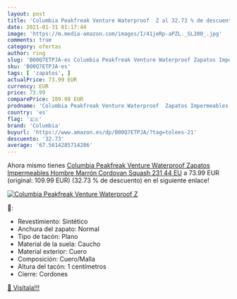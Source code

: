 ```yaml
---
layout: post
title: 'Columbia Peakfreak Venture Waterproof  Z al 32.73 % de descuento'
date: 2021-01-31 01:17:44
image: 'https://m.media-amazon.com/images/I/41jeRp-aPZL._SL200_.jpg'
comments: true
category: ofertas
author: ring
slug: 'B00Q7ETPJA-es Columbia Peakfreak Venture Waterproof Zapatos Impermeables...'
sku: 'B00Q7ETPJA-es'
tags: [ 'zapatos', ]
actualPrice: 73.99 EUR
currency: EUR
price: 73.99
comparePrice: 109.99 EUR
prodname: 'Columbia Peakfreak Venture Waterproof  Zapatos Impermeables Hombre  Marrón Cordovan Squash 231  44 EU'
country: 'es'
flag: '🇪🇸'
brand: 'Columbia'
buyurl: 'https://www.amazon.es/dp/B00Q7ETPJA/?tag=tolees-21'
descuento: '32.73'
average: '67.5614285714286'
---
```


Ahora mismo tienes [Columbia Peakfreak Venture Waterproof  Zapatos Impermeables Hombre  Marrón Cordovan Squash 231  44 EU](https://www.amazon.es/dp/B00Q7ETPJA/?tag=tolees-21) a 73.99 EUR (original: 109.99 EUR) (32.73 %  de descuento) en el siguiente enlace!

[![Columbia Peakfreak Venture Waterproof  Z](https://m.media-amazon.com/images/I/41jeRp-aPZL._SL200_.jpg)](https://www.amazon.es/dp/B00Q7ETPJA/?tag=tolees-21)

🔎:

- Revestimiento: Sintético
- Anchura del zapato: Normal
- Tipo de tacón: Plano
- Material de la suela: Caucho
- Material exterior: Cuero
- Composición: Cuero/Malla
- Altura del tacón: 1 centímetros
- Cierre: Cordones

[🛒 Visítala!!!](https://www.amazon.es/dp/B00Q7ETPJA/?tag=tolees-21)
